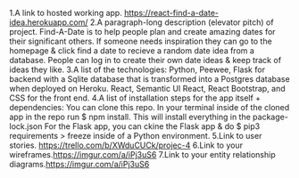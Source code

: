1.A link to hosted working app. https://react-find-a-date-idea.herokuapp.com/
2.A paragraph-long description (elevator pitch) of project.
Find-A-Date is to help people plan and create amazing dates for their significant others. If someone needs inspiration they can go to the homepage & click find a date to recieve a random date idea from a database. People can log in to create their own date ideas & keep track of ideas they like. 
3.A list of the technologies: Python, Peewee, Flask for backend with a Sqlite database that is transformed into a Postgres database when deployed on Heroku. React, Semantic UI React, React Bootstrap, and CSS for the front end. 
4.A list of installation steps for the app itself + dependencies: You can clone this repo. In your terminal inside of the cloned app in the repo run $ npm install. This will install everything in the package-lock.json For the Flask app, you can ckine the Flask app & do $ pip3 requirements > freeze inside of a Python environment. 
5.Link to user stories. https://trello.com/b/XWduCUCk/projec-4
6.Link to your wireframes.https://imgur.com/a/iPj3uS6
7.Link to your entity relationship diagrams.https://imgur.com/a/iPj3uS6
